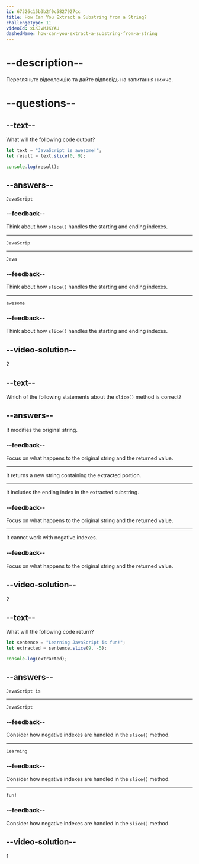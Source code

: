 ```yaml
---
id: 67326c15b3b2f0c5827927cc
title: How Can You Extract a Substring from a String?
challengeType: 11
videoId: xLKJvMJKYAU
dashedName: how-can-you-extract-a-substring-from-a-string
---
```


# --description--

Перегляньте відеолекцію та дайте відповідь на запитання нижче.

# --questions--

## --text--

What will the following code output?

```js
let text = "JavaScript is awesome!";
let result = text.slice(0, 9);

console.log(result);
```

## --answers--

`JavaScript`

### --feedback--

Think about how `slice()` handles the starting and ending indexes.

---

`JavaScrip`

---

`Java`

### --feedback--

Think about how `slice()` handles the starting and ending indexes.

---

`awesome`

### --feedback--

Think about how `slice()` handles the starting and ending indexes.

## --video-solution--

2

## --text--

Which of the following statements about the `slice()` method is correct?

## --answers--

It modifies the original string.

### --feedback--

Focus on what happens to the original string and the returned value.

---

It returns a new string containing the extracted portion.

---

It includes the ending index in the extracted substring.

### --feedback--

Focus on what happens to the original string and the returned value.

---

It cannot work with negative indexes.

### --feedback--

Focus on what happens to the original string and the returned value.

## --video-solution--

2

## --text--

What will the following code return?

```js
let sentence = "Learning JavaScript is fun!";
let extracted = sentence.slice(9, -5);

console.log(extracted);
```

## --answers--

`JavaScript is`

---

`JavaScript`

### --feedback--

Consider how negative indexes are handled in the `slice()` method.

---

`Learning`

### --feedback--

Consider how negative indexes are handled in the `slice()` method.

---

`fun!`

### --feedback--

Consider how negative indexes are handled in the `slice()` method.

## --video-solution--

1
